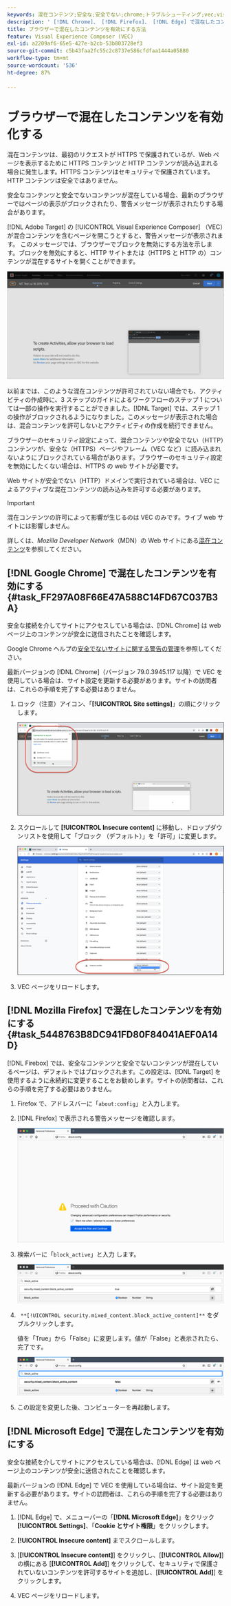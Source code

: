 ```yaml
---
keywords: 混在コンテンツ;安全な;安全でない;chrome;トラブルシューティング;vec;visual experience composer;安全でない;http;https;firefox;internet explorer
description: ' [!DNL Chrome]、 [!DNL Firefox]、 [!DNL Edge] で混在したコンテンツを有効にする方法について説明します。'
title: ブラウザーで混在したコンテンツを有効にする方法
feature: Visual Experience Composer (VEC)
exl-id: a2209af6-65e5-427e-b2cb-53b803728ef3
source-git-commit: c5b43faa2fc55c2c8737e586cfdfaa1444a05880
workflow-type: tm+mt
source-wordcount: '536'
ht-degree: 87%

---
```


# ブラウザーで混在したコンテンツを有効化する

混在コンテンツは、最初のリクエストが HTTPS で保護されているが、Web ページを表示するために HTTPS コンテンツ&#x200B;*と* HTTP コンテンツが読み込まれる場合に発生します。HTTPS コンテンツはセキュリティで保護されています。HTTP コンテンツは安全ではありません。

安全なコンテンツと安全でないコンテンツが混在している場合、最新のブラウザーではページの表示がブロックされたり、警告メッセージが表示されたりする場合があります。

[!DNL Adobe Target] の [!UICONTROL Visual Experience Composer] （VEC）が混合コンテンツを含むページを開こうとすると、警告メッセージが表示されます。 このメッセージでは、ブラウザーでブロックを無効にする方法を示します。ブロックを無効にすると、HTTP サイトまたは（HTTPS と HTTP の）コンテンツが混在するサイトを開くことができます。

![混在コンテンツの警告](/help/main/c-experiences/c-visual-experience-composer/r-troubleshoot-composer/assets/mixed_content_warning.png)

以前までは、このような混在コンテンツが許可されていない場合でも、アクティビティの作成時に、3 ステップのガイドによるワークフローのステップ 1 については一部の操作を実行することができました。[!DNL Target] では、ステップ 1 の操作がブロックされるようになりました。このメッセージが表示された場合は、混合コンテンツを許可しないとアクティビティの作成を続行できません。

ブラウザーのセキュリティ設定によって、混合コンテンツや安全でない（HTTP）コンテンツが、安全な（HTTPS）ページやフレーム（VEC など）に読み込まれないようにブロックされている場合があります。ブラウザーのセキュリティ設定を無効にしたくない場合は、HTTPS の web サイトが必要です。

Web サイトが安全でない（HTTP）ドメインで実行されている場合は、VEC によるアクティブな混在コンテンツの読み込みを許可する必要があります。

>[!IMPORTANT]
>
>混在コンテンツの許可によって影響が生じるのは VEC のみです。ライブ web サイトには影響しません。

詳しくは、*Mozilla Developer Network*（MDN）の Web サイトにある[混在コンテンツ](https://developer.mozilla.org/ja/docs/Web/Security/Mixed_content)を参照してください。

## [!DNL Google Chrome] で混在したコンテンツを有効にする {#task_FF297A08F66E47A588C14FD67C037B3A}

安全な接続を介してサイトにアクセスしている場合は、[!DNL Chrome] は web ページ上のコンテンツが安全に送信されたことを確認します。

Google Chrome ヘルプの[安全でないサイトに関する警告の管理](https://support.google.com/chrome/answer/99020?hl=ja)を参照してください。

最新バージョンの [!DNL Chrome]（バージョン 79.0.3945.117 以降）で VEC を使用している場合は、サイト設定を更新する必要があります。サイトの訪問者は、これらの手順を完了する必要はありません。

1. ロック（注意）アイコン、「**[!UICONTROL Site settings]**」の順にクリックします。

   ![サイト設定](/help/main/c-experiences/c-visual-experience-composer/r-troubleshoot-composer/assets/site-settings.png)

1. スクロールして **[!UICONTROL Insecure content]** に移動し、ドロップダウンリストを使用して「ブロック （デフォルト）」を「許可」に変更します。

   ![安全でないコンテンツ](/help/main/c-experiences/c-visual-experience-composer/r-troubleshoot-composer/assets/insecure-content.png)

1. VEC ページをリロードします。

## [!DNL Mozilla Firefox] で混在したコンテンツを有効にする {#task_5448763B8DC941FD80F84041AEF0A14D}

[!DNL Firebox] では、安全なコンテンツと安全でないコンテンツが混在しているページは、デフォルトではブロックされます。この設定は、[!DNL Target] を使用するように永続的に変更することをお勧めします。サイトの訪問者は、これらの手順を完了する必要はありません。

1. Firefox で、アドレスバーに「`about:config`」と入力します。
1. [!DNL Firefox] で表示される警告メッセージを確認します。

   ![Firefox 警告](/help/main/c-experiences/c-visual-experience-composer/r-troubleshoot-composer/assets/firefox.png)

1. 検索バーに「`block_active`」と入力 します。

   ![Firefox block_active 設定](/help/main/c-experiences/c-visual-experience-composer/r-troubleshoot-composer/assets/firefox3.png)

1. ` **[!UICONTROL security.mixed_content.block_active_content]**` をダブルクリックします。

   値を「True」から「False」に変更します。値が「False」と表示されたら、完了です。

   ![Firefox のセキュリティ](/help/main/c-experiences/c-visual-experience-composer/r-troubleshoot-composer/assets/firefox2.png)

1. この設定を変更した後、コンピューターを再起動します。

## [!DNL Microsoft Edge] で混在したコンテンツを有効にする

安全な接続を介してサイトにアクセスしている場合は、[!DNL Edge] は web ページ上のコンテンツが安全に送信されたことを確認します。

最新バージョンの [!DNL Edge] で VEC を使用している場合は、サイト設定を更新する必要があります。サイトの訪問者は、これらの手順を完了する必要はありません。

1. [!DNL Edge] で、メニューバーの「**[!DNL Microsoft Edge]**」をクリック **[!UICONTROL Settings]**、「**Cookie とサイト権限**」をクリックします。

1. **[!UICONTROL Insecure content]** までスクロールします。

1. [**[!UICONTROL Insecure content]**] をクリックし、[**[!UICONTROL Allow]**] の横にある [**[!UICONTROL Add]**] をクリックして、セキュリティで保護されていないコンテンツを許可するサイトを追加し、[**[!UICONTROL Add]**] をクリックします。

1. VEC ページをリロードします。
